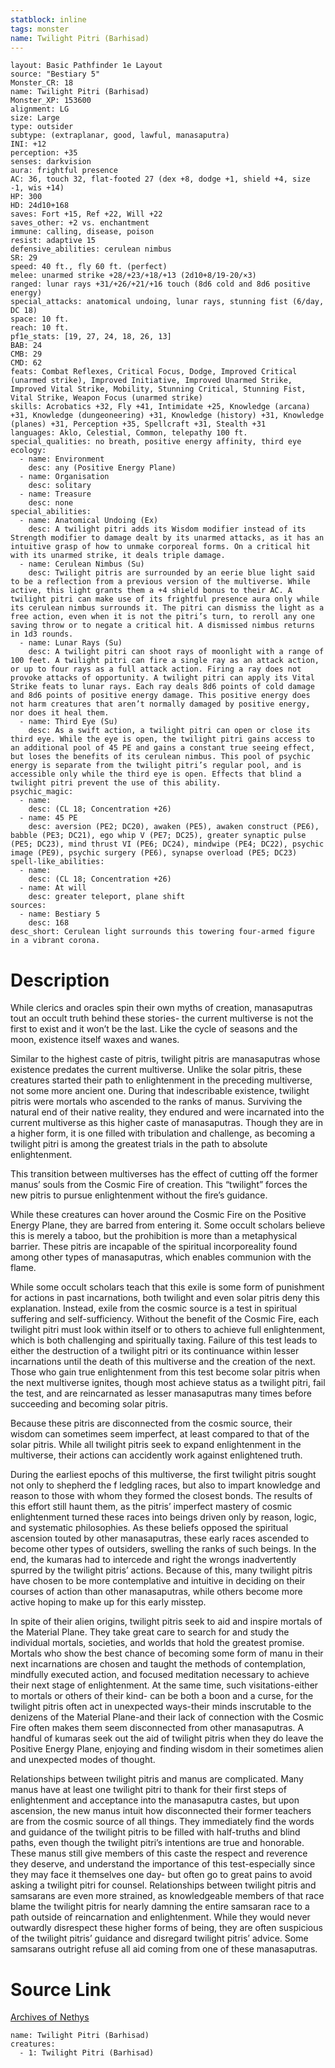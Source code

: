 ```yaml
---
statblock: inline
tags: monster
name: Twilight Pitri (Barhisad)
---
```

```statblock
layout: Basic Pathfinder 1e Layout
source: "Bestiary 5"
Monster_CR: 18
name: Twilight Pitri (Barhisad)
Monster_XP: 153600
alignment: LG
size: Large
type: outsider
subtype: (extraplanar, good, lawful, manasaputra)
INI: +12
perception: +35
senses: darkvision
aura: frightful presence
AC: 36, touch 32, flat-footed 27 (dex +8, dodge +1, shield +4, size -1, wis +14)
HP: 300
HD: 24d10+168
saves: Fort +15, Ref +22, Will +22
saves_other: +2 vs. enchantment
immune: calling, disease, poison
resist: adaptive 15
defensive_abilities: cerulean nimbus
SR: 29
speed: 40 ft., fly 60 ft. (perfect)
melee: unarmed strike +28/+23/+18/+13 (2d10+8/19-20/×3)
ranged: lunar rays +31/+26/+21/+16 touch (8d6 cold and 8d6 positive energy)
special_attacks: anatomical undoing, lunar rays, stunning fist (6/day, DC 18)
space: 10 ft.
reach: 10 ft.
pf1e_stats: [19, 27, 24, 18, 26, 13]
BAB: 24
CMB: 29
CMD: 62
feats: Combat Reflexes, Critical Focus, Dodge, Improved Critical (unarmed strike), Improved Initiative, Improved Unarmed Strike, Improved Vital Strike, Mobility, Stunning Critical, Stunning Fist, Vital Strike, Weapon Focus (unarmed strike)
skills: Acrobatics +32, Fly +41, Intimidate +25, Knowledge (arcana) +31, Knowledge (dungeoneering) +31, Knowledge (history) +31, Knowledge (planes) +31, Perception +35, Spellcraft +31, Stealth +31
languages: Aklo, Celestial, Common, telepathy 100 ft.
special_qualities: no breath, positive energy affinity, third eye
ecology:
  - name: Environment
    desc: any (Positive Energy Plane)
  - name: Organisation
    desc: solitary
  - name: Treasure
    desc: none
special_abilities:
  - name: Anatomical Undoing (Ex)
    desc: A twilight pitri adds its Wisdom modifier instead of its Strength modifier to damage dealt by its unarmed attacks, as it has an intuitive grasp of how to unmake corporeal forms. On a critical hit with its unarmed strike, it deals triple damage.
  - name: Cerulean Nimbus (Su)
    desc: Twilight pitris are surrounded by an eerie blue light said to be a reflection from a previous version of the multiverse. While active, this light grants them a +4 shield bonus to their AC. A twilight pitri can make use of its frightful presence aura only while its cerulean nimbus surrounds it. The pitri can dismiss the light as a free action, even when it is not the pitri’s turn, to reroll any one saving throw or to negate a critical hit. A dismissed nimbus returns in 1d3 rounds.
  - name: Lunar Rays (Su)
    desc: A twilight pitri can shoot rays of moonlight with a range of 100 feet. A twilight pitri can fire a single ray as an attack action, or up to four rays as a full attack action. Firing a ray does not provoke attacks of opportunity. A twilight pitri can apply its Vital Strike feats to lunar rays. Each ray deals 8d6 points of cold damage and 8d6 points of positive energy damage. This positive energy does not harm creatures that aren’t normally damaged by positive energy, nor does it heal them.
  - name: Third Eye (Su)
    desc: As a swift action, a twilight pitri can open or close its third eye. While the eye is open, the twilight pitri gains access to an additional pool of 45 PE and gains a constant true seeing effect, but loses the benefits of its cerulean nimbus. This pool of psychic energy is separate from the twilight pitri’s regular pool, and is accessible only while the third eye is open. Effects that blind a twilight pitri prevent the use of this ability.
psychic_magic:
  - name:
    desc: (CL 18; Concentration +26)
  - name: 45 PE
    desc: aversion (PE2; DC20), awaken (PE5), awaken construct (PE6), babble (PE3; DC21), ego whip V (PE7; DC25), greater synaptic pulse (PE5; DC23), mind thrust VI (PE6; DC24), mindwipe (PE4; DC22), psychic image (PE9), psychic surgery (PE6), synapse overload (PE5; DC23)
spell-like_abilities:
  - name:
    desc: (CL 18; Concentration +26)
  - name: At will
    desc: greater teleport, plane shift
sources:
  - name: Bestiary 5
    desc: 168
desc_short: Cerulean light surrounds this towering four-armed figure in a vibrant corona.
```
# Description
While clerics and oracles spin their own myths of creation, manasaputras tout an occult truth behind these stories- the current multiverse is not the first to exist and it won’t be the last. Like the cycle of seasons and the moon, existence itself waxes and wanes.

 Similar to the highest caste of pitris, twilight pitris are manasaputras whose existence predates the current multiverse. Unlike the solar pitris, these creatures started their path to enlightenment in the preceding multiverse, not some more ancient one. During that indescribable existence, twilight pitris were mortals who ascended to the ranks of manus. Surviving the natural end of their native reality, they endured and were incarnated into the current multiverse as this higher caste of manasaputras. Though they are in a higher form, it is one filled with tribulation and challenge, as becoming a twilight pitri is among the greatest trials in the path to absolute enlightenment.

 This transition between multiverses has the effect of cutting off the former manus’ souls from the Cosmic Fire of creation. This “twilight” forces the new pitris to pursue enlightenment without the fire’s guidance.

 While these creatures can hover around the Cosmic Fire on the Positive Energy Plane, they are barred from entering it. Some occult scholars believe this is merely a taboo, but the prohibition is more than a metaphysical barrier. These pitris are incapable of the spiritual incorporeality found among other types of manasaputras, which enables communion with the flame.

 While some occult scholars teach that this exile is some form of punishment for actions in past incarnations, both twilight and even solar pitris deny this explanation. Instead, exile from the cosmic source is a test in spiritual suffering and self-sufficiency. Without the benefit of the Cosmic Fire, each twilight pitri must look within itself or to others to achieve full enlightenment, which is both challenging and spiritually taxing. Failure of this test leads to either the destruction of a twilight pitri or its continuance within lesser incarnations until the death of this multiverse and the creation of the next. Those who gain true enlightenment from this test become solar pitris when the next multiverse ignites, though most achieve status as a twilight pitri, fail the test, and are reincarnated as lesser manasaputras many times before succeeding and becoming solar pitris.

 Because these pitris are disconnected from the cosmic source, their wisdom can sometimes seem imperfect, at least compared to that of the solar pitris. While all twilight pitris seek to expand enlightenment in the multiverse, their actions can accidently work against enlightened truth.

 During the earliest epochs of this multiverse, the first twilight pitris sought not only to shepherd the f ledgling races, but also to impart knowledge and reason to those with whom they formed the closest bonds. The results of this effort still haunt them, as the pitris’ imperfect mastery of cosmic enlightenment turned these races into beings driven only by reason, logic, and systematic philosophies. As these beliefs opposed the spiritual ascension touted by other manasaputras, these early races ascended to become other types of outsiders, swelling the ranks of such beings. In the end, the kumaras had to intercede and right the wrongs inadvertently spurred by the twilight pitris’ actions. Because of this, many twilight pitris have chosen to be more contemplative and intuitive in deciding on their courses of action than other manasaputras, while others become more active hoping to make up for this early misstep.

 In spite of their alien origins, twilight pitris seek to aid and inspire mortals of the Material Plane. They take great care to search for and study the individual mortals, societies, and worlds that hold the greatest promise. Mortals who show the best chance of becoming some form of manu in their next incarnations are chosen and taught the methods of contemplation, mindfully executed action, and focused meditation necessary to achieve their next stage of enlightenment. At the same time, such visitations-either to mortals or others of their kind- can be both a boon and a curse, for the twilight pitris often act in unexpected ways-their minds inscrutable to the denizens of the Material Plane-and their lack of connection with the Cosmic Fire often makes them seem disconnected from other manasaputras. A handful of kumaras seek out the aid of twilight pitris when they do leave the Positive Energy Plane, enjoying and finding wisdom in their sometimes alien and unexpected modes of thought.

 Relationships between twilight pitris and manus are complicated. Many manus have at least one twilight pitri to thank for their first steps of enlightenment and acceptance into the manasaputra castes, but upon ascension, the new manus intuit how disconnected their former teachers are from the cosmic source of all things. They immediately find the words and guidance of the twilight pitris to be filled with half-truths and blind paths, even though the twilight pitri’s intentions are true and honorable. These manus still give members of this caste the respect and reverence they deserve, and understand the importance of this test-especially since they may face it themselves one day- but often go to great pains to avoid asking a twilight pitri for counsel. Relationships between twilight pitris and samsarans are even more strained, as knowledgeable members of that race blame the twilight pitris for nearly damning the entire samsaran race to a path outside of reincarnation and enlightenment. While they would never outwardly disrespect these higher forms of being, they are often suspicious of the twilight pitris’ guidance and disregard twilight pitris’ advice. Some samsarans outright refuse all aid coming from one of these manasaputras.
# Source Link
[Archives of Nethys](https://aonprd.com/MonsterDisplay.aspx?ItemName=Twilight%20Pitri%20(Barhisad))
```encounter-table
name: Twilight Pitri (Barhisad)
creatures:
  - 1: Twilight Pitri (Barhisad)
```
